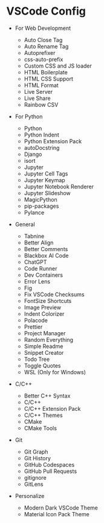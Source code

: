 # VSCode Config

- For Web Development
  - Auto Close Tag
  - Auto Rename Tag
  - Autoprefixer
  - css-auto-prefix
  - Custom CSS and JS loader
  - HTML Boilerplate
  - HTML CSS Support
  - HTML Format
  - Live Server
  - Live Share
  - Rainbow CSV

- For Python
  - Python
  - Python Indent
  - Python Extension Pack
  - autoDocstring
  - Django
  - isort
  - Jupyter
  - Jupyter Cell Tags
  - Jupyter Keymap
  - Jupyter Notebook Renderer
  - Jupyter Slideshow
  - MagicPython
  - pip-packages
  - Pylance

- General
  - Tabnine
  - Better Align
  - Better Comments
  - Blackbox AI Code
  - ChatGPT
  - Code Runner
  - Dev Containers
  - Error Lens
  - Fig
  - Fix VSCode Checksums
  - FontSize Shortcuts
  - Image Preview
  - Indent Colorizer
  - Polacode
  - Prettier
  - Project Manager
  - Random Everything
  - Simple Readme
  - Snippet Creator
  - Todo Tree
  - Toggle Quotes
  - WSL (Only for Windows)

- C/C++
  - Better C++ Syntax
  - C/C++
  - C/C++ Extension Pack
  - C/C++ Themes
  - CMake
  - CMake Tools

- Git
  - Git Graph
  - Git History
  - GitHub Codespaces
  - GitHub Pull Requests
  - gitignore
  - GitLens

- Personalize
  - Modern Dark VSCode Theme
  - Material Icon Pack Theme